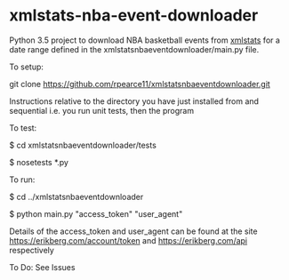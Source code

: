 # xmlstats-nba-event-downloader
Python 3.5 project to download NBA basketball events from [xmlstats](https://erikberg.com/api) for a date range defined in the xmlstatsnbaeventdownloader/main.py file.

To setup:

git clone https://github.com/rpearce11/xmlstatsnbaeventdownloader.git

Instructions relative to the directory you have just installed from and sequential i.e. you run unit tests, then the program

To test:

$ cd xmlstatsnbaeventdownloader/tests

$ nosetests *.py

To run:

$ cd ../xmlstatsnbaeventdownloader

$ python main.py "access_token" "user_agent"

Details of the access_token and user_agent can be found at the site https://erikberg.com/account/token and https://erikberg.com/api respectively

To Do: See Issues
